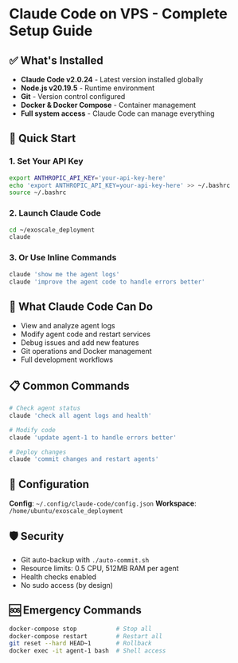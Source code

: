 # Claude Code on VPS - Complete Setup Guide

## ✅ What's Installed

- **Claude Code v2.0.24** - Latest version installed globally
- **Node.js v20.19.5** - Runtime environment  
- **Git** - Version control configured
- **Docker & Docker Compose** - Container management
- **Full system access** - Claude Code can manage everything

## 🚀 Quick Start

### 1. Set Your API Key

```bash
export ANTHROPIC_API_KEY='your-api-key-here'
echo 'export ANTHROPIC_API_KEY=your-api-key-here' >> ~/.bashrc
source ~/.bashrc
```

### 2. Launch Claude Code

```bash
cd ~/exoscale_deployment
claude
```

### 3. Or Use Inline Commands

```bash
claude 'show me the agent logs'
claude 'improve the agent code to handle errors better'
```

## 🎯 What Claude Code Can Do

- View and analyze agent logs
- Modify agent code and restart services
- Debug issues and add new features
- Git operations and Docker management
- Full development workflows

## 📋 Common Commands

```bash
# Check agent status
claude 'check all agent logs and health'

# Modify code
claude 'update agent-1 to handle errors better'

# Deploy changes
claude 'commit changes and restart agents'
```

## 🔧 Configuration

**Config**: `~/.config/claude-code/config.json`
**Workspace**: `/home/ubuntu/exoscale_deployment`

## 🛡️ Security

- Git auto-backup with `./auto-commit.sh`
- Resource limits: 0.5 CPU, 512MB RAM per agent
- Health checks enabled
- No sudo access (by design)

## 🆘 Emergency Commands

```bash
docker-compose stop           # Stop all
docker-compose restart        # Restart all
git reset --hard HEAD~1       # Rollback
docker exec -it agent-1 bash  # Shell access
```
